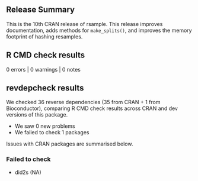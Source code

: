 ## Release Summary

This is the 10th CRAN release of rsample. This release improves documentation, adds methods for `make_splits()`, and improves the memory footprint of hashing resamples. 

## R CMD check results

0 errors | 0 warnings | 0 notes

## revdepcheck results

We checked 36 reverse dependencies (35 from CRAN + 1 from Bioconductor), comparing R CMD check results across CRAN and dev versions of this package.

 * We saw 0 new problems
 * We failed to check 1 packages

Issues with CRAN packages are summarised below.

### Failed to check

* did2s (NA)
